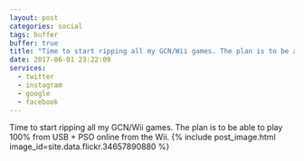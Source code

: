 ```yaml
---
layout: post
categories: social
tags: buffer
buffer: true
title: "Time to start ripping all my GCN/Wii games. The plan is to be able to play 100% from USB + PSO online from the Wii."
date: 2017-06-01 23:22:09
services: 
  - twitter
  - instagram
  - google
  - facebook
---
```

Time to start ripping all my GCN/Wii games. The plan is to be able to play 100% from USB + PSO online from the Wii.
{% include post_image.html image_id=site.data.flickr.34657890880 %}
